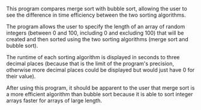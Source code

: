 This program compares merge sort with bubble sort, allowing the user to see the difference in time efficiency between the two sorting algorithms.


The program allows the user to specify the length of an array of random integers (between 0 and 100, including 0 and excluding 100) that will be created and then sorted using the two sorting algorithms (merge sort and bubble sort).


The runtime of each sorting algorithm is displayed in seconds to three decimal places (because that is the limit of the program's precision, otherwise more decimal places could be displayed but would just have 0 for their value).


After using this program, it should be apparent to the user that merge sort is a more efficient algorithm than bubble sort because it is able to sort integer arrays faster for arrays of large length.